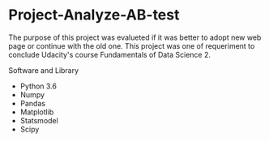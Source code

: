 # Project-Analyze-AB-test
The purpose of this project was evalueted if it was better to adopt new web page or continue with the old one. This project was one of requeriment to conclude Udacity's course Fundamentals of Data Science 2.

Software and Library
* Python 3.6
* Numpy
* Pandas
* Matplotlib
* Statsmodel
* Scipy
